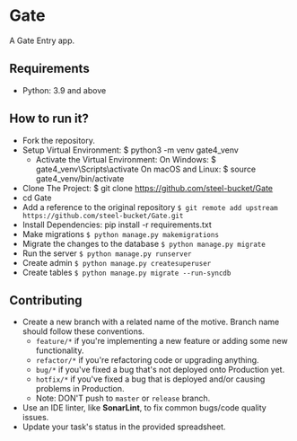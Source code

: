 # Gate

A Gate Entry app.

## Requirements

* Python: 3.9 and above

## How to run it?

* Fork the repository.
* Setup Virtual Environment: $ python3 -m venv gate4_venv
    * Activate the Virtual Environment:
      On Windows: $ gate4_venv\Scripts\activate
      On macOS and Linux: $ source gate4_venv/bin/activate
* Clone The Project: $ git clone https://github.com/steel-bucket/Gate
* cd Gate
* Add a reference to the original repository `$ git remote add upstream https://github.com/steel-bucket/Gate.git`
* Install Dependencies: pip install -r requirements.txt
* Make migrations `$ python manage.py makemigrations`
* Migrate the changes to the database `$ python manage.py migrate`
* Run the server `$ python manage.py runserver`
* Create admin `$ python manage.py createsuperuser`
* Create tables `$ python manage.py migrate --run-syncdb`

## Contributing

* Create a new branch with a related name of the motive. Branch name should follow these conventions.
    - `feature/*` if you're implementing a new feature or adding some new functionality.
    - `refactor/*` if you're refactoring code or upgrading anything.
    - `bug/*` if you've fixed a bug that's not deployed onto Production yet.
    - `hotfix/*` if you've fixed a bug that is deployed and/or causing problems in Production.
    - Note: DON'T push to `master` or `release` branch.
* Use an IDE linter, like **SonarLint**, to fix common bugs/code quality issues.
* Update your task's status in the provided spreadsheet.
